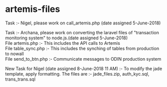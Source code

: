 # artemis-files
Task :- Nigel, please work on call_artemis.php (date assigned 5-June-2018)  

Task :- Archana, please work on converting the laravel files of "transaction monitoring system" to node.js.(date assigned 5-June-2018)  
File artemis.php :- This includes the API calls to Artemis  
File table_sync.php :- This includes the synching of tables from production to nowall  
File send_to_btn.php :- Communicate messages to ODIN production system

New Task for Nigel (date assigned 8-June-2018 11 AM) :- To modify the jade template, apply formatting.
The files are :- jade_files.zip, auth_kyc.sql, trans_trans.sql
